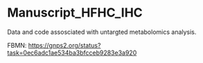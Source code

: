 # Manuscript_HFHC_IHC

Data and code assosciated with untargted metabolomics analysis.

FBMN: https://gnps2.org/status?task=0ec6adc1ae534ba3bfcceb9283e3a920
